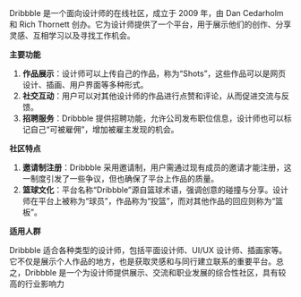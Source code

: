 Dribbble 是一个面向设计师的在线社区，成立于 2009 年，由 Dan Cedarholm 和 Rich Thornett 创办。它为设计师提供了一个平台，用于展示他们的创作、分享灵感、互相学习以及寻找工作机会。

**主要功能**

1. **作品展示**：设计师可以上传自己的作品，称为“Shots”，这些作品可以是网页设计、插画、用户界面等多种形式。
2. **社交互动**：用户可以对其他设计师的作品进行点赞和评论，从而促进交流与反馈。
3. **招聘服务**：Dribbble 提供招聘功能，允许公司发布职位信息，设计师也可以标记自己“可被雇佣”，增加被雇主发现的机会。

**社区特点**

1. **邀请制注册**：Dribbble 采用邀请制，用户需通过现有成员的邀请才能注册，这一制度引发了一些争议，但也确保了平台上作品的质量。
2. **篮球文化**：平台名称“Dribbble”源自篮球术语，强调创意的碰撞与分享。设计师在平台上被称为“球员”，作品称为“投篮”，而对其他作品的回应则称为“篮板”。

**适用人群**

Dribbble 适合各种类型的设计师，包括平面设计师、UI/UX 设计师、插画家等。它不仅是展示个人作品的地方，也是获取灵感和与同行建立联系的重要平台。总之，Dribbble 是一个为设计师提供展示、交流和职业发展的综合性社区，具有较高的行业影响力